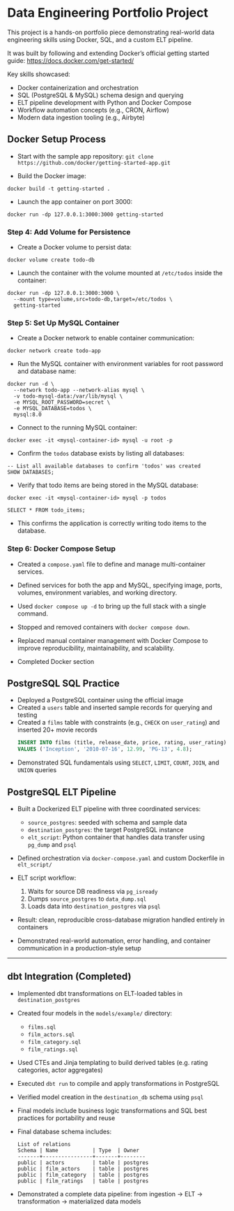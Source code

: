 # Data Engineering Portfolio Project

This project is a hands-on portfolio piece demonstrating real-world data engineering skills using Docker, SQL, and a custom ELT pipeline.

It was built by following and extending Docker’s official getting started guide: https://docs.docker.com/get-started/

Key skills showcased:
- Docker containerization and orchestration
- SQL (PostgreSQL & MySQL) schema design and querying
- ELT pipeline development with Python and Docker Compose
- Workflow automation concepts (e.g., CRON, Airflow)
- Modern data ingestion tooling (e.g., Airbyte)

## Docker Setup Process

- Start with the sample app repository:
`git clone https://github.com/docker/getting-started-app.git`

- Build the Docker image:
```
docker build -t getting-started .
```

- Launch the app container on port 3000:
```
docker run -dp 127.0.0.1:3000:3000 getting-started
```

### Step 4: Add Volume for Persistence

- Create a Docker volume to persist data:
```
docker volume create todo-db
```

- Launch the container with the volume mounted at `/etc/todos` inside the container:
```
docker run -dp 127.0.0.1:3000:3000 \
  --mount type=volume,src=todo-db,target=/etc/todos \
  getting-started
```

### Step 5: Set Up MySQL Container

- Create a Docker network to enable container communication:
```
docker network create todo-app
```

- Run the MySQL container with environment variables for root password and database name:
```
docker run -d \
  --network todo-app --network-alias mysql \
  -v todo-mysql-data:/var/lib/mysql \
  -e MYSQL_ROOT_PASSWORD=secret \
  -e MYSQL_DATABASE=todos \
  mysql:8.0
```

- Connect to the running MySQL container:
```
docker exec -it <mysql-container-id> mysql -u root -p
```

- Confirm the `todos` database exists by listing all databases:
```
-- List all available databases to confirm 'todos' was created
SHOW DATABASES;
```

- Verify that todo items are being stored in the MySQL database:
```
docker exec -it <mysql-container-id> mysql -p todos
```
```
SELECT * FROM todo_items;
```
- This confirms the application is correctly writing todo items to the database.

### Step 6: Docker Compose Setup

- Created a `compose.yaml` file to define and manage multi-container services.
- Defined services for both the app and MySQL, specifying image, ports, volumes, environment variables, and working directory.
- Used `docker compose up -d` to bring up the full stack with a single command.
- Stopped and removed containers with `docker compose down`.
- Replaced manual container management with Docker Compose to improve reproducibility, maintainability, and scalability.

- Completed Docker section

## PostgreSQL SQL Practice

- Deployed a PostgreSQL container using the official image
- Created a `users` table and inserted sample records for querying and testing
- Created a `films` table with constraints (e.g., `CHECK` on `user_rating`) and inserted 20+ movie records
  ```sql
  INSERT INTO films (title, release_date, price, rating, user_rating)
  VALUES ('Inception', '2010-07-16', 12.99, 'PG-13', 4.8);
  ```
- Demonstrated SQL fundamentals using `SELECT`, `LIMIT`, `COUNT`, `JOIN`, and `UNION` queries

## PostgreSQL ELT Pipeline

- Built a Dockerized ELT pipeline with three coordinated services:
  - `source_postgres`: seeded with schema and sample data
  - `destination_postgres`: the target PostgreSQL instance
  - `elt_script`: Python container that handles data transfer using `pg_dump` and `psql`

- Defined orchestration via `docker-compose.yaml` and custom Dockerfile in `elt_script/`

- ELT script workflow:
  1. Waits for source DB readiness via `pg_isready`
  2. Dumps `source_postgres` to `data_dump.sql`
  3. Loads data into `destination_postgres` via `psql`

- Result: clean, reproducible cross-database migration handled entirely in containers

- Demonstrated real-world automation, error handling, and container communication in a production-style setup

---

## dbt Integration (Completed)

- Implemented dbt transformations on ELT-loaded tables in `destination_postgres`
- Created four models in the `models/example/` directory:
  - `films.sql`
  - `film_actors.sql`
  - `film_category.sql`
  - `film_ratings.sql`
- Used CTEs and Jinja templating to build derived tables (e.g. rating categories, actor aggregates)
- Executed `dbt run` to compile and apply transformations in PostgreSQL
- Verified model creation in the `destination_db` schema using `psql`
- Final models include business logic transformations and SQL best practices for portability and reuse

- Final database schema includes:

  ```
  List of relations
  Schema | Name           | Type  | Owner
  -------+----------------+-------+--------
  public | actors         | table | postgres
  public | film_actors    | table | postgres
  public | film_category  | table | postgres
  public | film_ratings   | table | postgres
  ```

- Demonstrated a complete data pipeline: from ingestion → ELT → transformation → materialized data models